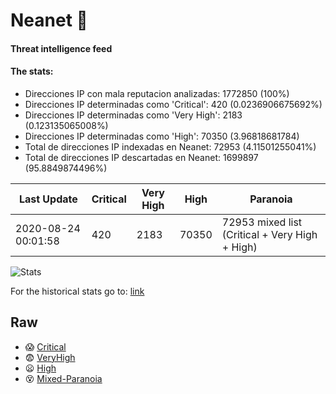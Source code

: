 # Neanet :hocho:
#### Threat intelligence feed
#### The stats:

- Direcciones IP con mala reputacion analizadas: 1772850 (100%)
- Direcciones IP determinadas como 'Critical':  420 (0.0236906675692%)
- Direcciones IP determinadas como 'Very High':  2183 (0.123135065008%)
- Direcciones IP determinadas como 'High':  70350 (3.96818681784)
- Total de direcciones IP indexadas en Neanet:  72953 (4.11501255041%)
- Total de direcciones IP descartadas en Neanet:  1699897 (95.8849874496%)

| Last Update | Critical | Very High | High | Paranoia |
| --- | --- | --- | --- | --- |
| 2020-08-24 00:01:58 | 420 | 2183 | 70350 | 72953 mixed list (Critical + Very High + High)|

![Stats](https://docs.google.com/spreadsheets/d/e/2PACX-1vSnaNMIXVabIpDJjufMlzH7poXnshF3mgd8Is1g9ytUEzVsP5my4Trn8f-xkoLLQ38xpL3HtmUexLo6/pubchart?oid=501124687&format=image)

For the historical stats go to: [link](/stats.csv)
## Raw
- :scream: [Critical](https://raw.githubusercontent.com/JavaGarcia/Neanet/master/blacklists/neanet_critical.txt)
- :fearful: [VeryHigh](https://raw.githubusercontent.com/JavaGarcia/Neanet/master/blacklists/neanet_veryHigh.txtt)
- :frowning: [High](https://raw.githubusercontent.com/JavaGarcia/Neanet/master/blacklists/neanet_high.txt)
- :dizzy_face: [Mixed-Paranoia](https://raw.githubusercontent.com/JavaGarcia/Neanet/master/blacklists/neanet_all.txt)


















































































































































































































































































































































































































